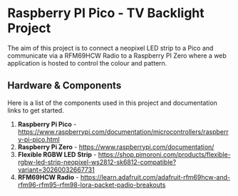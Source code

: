 # Raspberry PI Pico - TV Backlight Project

The aim of this project is to connect a neopixel LED strip to a Pico and communicate via a RFM69HCW Radio to a Raspberry PI Zero where a web application is hosted to control the colour and pattern.

## Hardware & Components

Here is a list of the components used in this project and documentation links to get started.

1. **Raspberry Pi Pico** - https://www.raspberrypi.com/documentation/microcontrollers/raspberry-pi-pico.html
2. **Raspberry Pi Zero** - https://www.raspberrypi.com/documentation/
3. **Flexible RGBW LED Strip** - https://shop.pimoroni.com/products/flexible-rgbw-led-strip-neopixel-ws2812-sk6812-compatible?variant=30260032667731
4. **RFM69HCW Radio** - https://learn.adafruit.com/adafruit-rfm69hcw-and-rfm96-rfm95-rfm98-lora-packet-padio-breakouts

